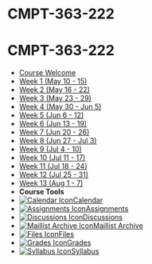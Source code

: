 # CMPT-363-222

<h1> CMPT-363-222 </h1>

- [Course Welcome](course-welcome)
- [Week 1 (May 10 - 15)](week-01)
- [Week 2 (May 16 - 22)](week-02)
- [Week 3 (May 23 - 29)](week-03)
- [Week 4 (May 30 - Jun 5)](week-04)
- [Week 5 (Jun 6 - 12)](week-05)
- [Week 6 (Jun 13 - 19)](week-06)
- [Week 7 (Jun 20 - 26)](week-07)
- [Week 8 (Jun 27 - Jul 3)](week-08)
- [Week 9 (Jul 4 - 10)](week-09)
- [Week 10 (Jul 11 - 17)](week-10)
- [Week 11 (Jul 18 - 24)](week-11)
- [Week 12 (Jul 25 - 31)](week-12)
- [Week 13 (Aug 1 - 7)](week-13)
- **Course Tools**
 - [![Calendar Icon](https://icongr.am/fontawesome/calendar.svg?size=16&color=6D6F71)Calendar](https://canvas.sfu.ca/calendar)
 - [![Assignments Icon](https://icongr.am/fontawesome/pencil.svg?size=16&color=6D6F71)Assignments](https://canvas.sfu.ca/courses/69678/assignments)
 - [![Discussions Icon](https://icongr.am/fontawesome/comments-o.svg?size=16&color=6D6F71)Discussions](https://canvas.sfu.ca/courses/69678/discussion_topics)
  - [![Maillist Archive Icon](https://icongr.am/fontawesome/envelope-o.svg?size=16&color=6D6F71)Maillist Archive](https://www2.cs.sfu.ca/CourseCentral/Hypermail/cmpt-363/)
 - [![Files Icon](https://icongr.am/fontawesome/folder.svg?size=16&color=6D6F71)Files](https://canvas.sfu.ca/courses/69678/files)
 - [![Grades Icon](https://icongr.am/fontawesome/calculator.svg?size=16&color=6D6F71)Grades](https://canvas.sfu.ca/courses/69678/gradebook)
 - [![Syllabus Icon](https://icongr.am/fontawesome/list.svg?size=16&color=6D6F71)Syllabus](https://canvas.sfu.ca/courses/69678/assignments/syllabus)  

<br>